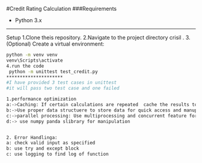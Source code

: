 #Credit Rating Calculation
###Requirements
- Python 3.x

*******************
Setup
1.Clone theis repository.
2.Navigate to the project directory crisil .
3.(Optional) Create a virtual environment:
   ```bash
   python -m venv venv
   venv\Scripts\activate
4.run the code
    python -m unittest test_credit.py
*********************
#I have provided 3 test cases in unittest
#it will pass two test case and one failed  

1.performance optimization
a:->Caching: If certain calculations are repeated  cache the results to avoid redundant computations. Libraries like functools.lru_cache can be useful for this.
b:->Use proper data structuere to store data for quick access and manupulation
c:->parallel processing: Use multiprocessing and concurrent feature for large dataset to speed up processing time.
d:-> use numpy panda slibrary for manipulation


2. Error Handlinga:
a: check valid input as specified 
b: use try and except block
c: use logging to find log of function